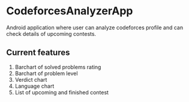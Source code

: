 # CodeforcesAnalyzerApp
Android application where user can analyze codeforces profile and can check details of upcoming contests.
## Current features

1. Barchart of solved problems rating
2. Barchart of problem level
3. Verdict chart
4. Language chart
5. List of upcoming and finished contest

